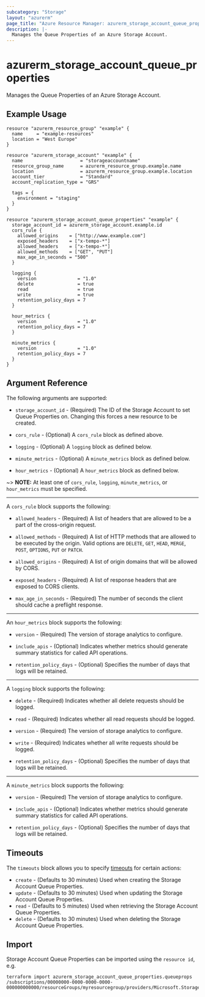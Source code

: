 ```yaml
---
subcategory: "Storage"
layout: "azurerm"
page_title: "Azure Resource Manager: azurerm_storage_account_queue_properties"
description: |-
  Manages the Queue Properties of an Azure Storage Account.
---
```


# azurerm_storage_account_queue_properties

Manages the Queue Properties of an Azure Storage Account.

## Example Usage

```hcl
resource "azurerm_resource_group" "example" {
  name     = "example-resources"
  location = "West Europe"
}

resource "azurerm_storage_account" "example" {
  name                     = "storageaccountname"
  resource_group_name      = azurerm_resource_group.example.name
  location                 = azurerm_resource_group.example.location
  account_tier             = "Standard"
  account_replication_type = "GRS"

  tags = {
    environment = "staging"
  }
}

resource "azurerm_storage_account_queue_properties" "example" {
  storage_account_id = azurerm_storage_account.example.id
  cors_rule {
    allowed_origins    = ["http://www.example.com"]
    exposed_headers    = ["x-tempo-*"]
    allowed_headers    = ["x-tempo-*"]
    allowed_methods    = ["GET", "PUT"]
    max_age_in_seconds = "500"
  }

  logging {
    version               = "1.0"
    delete                = true
    read                  = true
    write                 = true
    retention_policy_days = 7
  }

  hour_metrics {
    version               = "1.0"
    retention_policy_days = 7
  }

  minute_metrics {
    version               = "1.0"
    retention_policy_days = 7
  }
}
```

## Argument Reference

The following arguments are supported:

* `storage_account_id` - (Required) The ID of the Storage Account to set Queue Properties on. Changing this forces a new resource to be created.

* `cors_rule` - (Optional) A `cors_rule` block as defined above.

* `logging` - (Optional) A `logging` block as defined below.

* `minute_metrics` - (Optional) A `minute_metrics` block as defined below.

* `hour_metrics` - (Optional) A `hour_metrics` block as defined below.

~> **NOTE:** At least one of `cors_rule`, `logging`, `minute_metrics`, or `hour_metrics` must be specified.

---

A `cors_rule` block supports the following:

* `allowed_headers` - (Required) A list of headers that are allowed to be a part of the cross-origin request.

* `allowed_methods` - (Required) A list of HTTP methods that are allowed to be executed by the origin. Valid options are
  `DELETE`, `GET`, `HEAD`, `MERGE`, `POST`, `OPTIONS`, `PUT` or `PATCH`.

* `allowed_origins` - (Required) A list of origin domains that will be allowed by CORS.

* `exposed_headers` - (Required) A list of response headers that are exposed to CORS clients.

* `max_age_in_seconds` - (Required) The number of seconds the client should cache a preflight response.

---

An `hour_metrics` block supports the following:

* `version` - (Required) The version of storage analytics to configure.

* `include_apis` - (Optional) Indicates whether metrics should generate summary statistics for called API operations.

* `retention_policy_days` - (Optional) Specifies the number of days that logs will be retained.

---

A `logging` block supports the following:

* `delete` - (Required) Indicates whether all delete requests should be logged.

* `read` - (Required) Indicates whether all read requests should be logged.

* `version` - (Required) The version of storage analytics to configure.

* `write` - (Required) Indicates whether all write requests should be logged.

* `retention_policy_days` - (Optional) Specifies the number of days that logs will be retained.

---

A `minute_metrics` block supports the following:

* `version` - (Required) The version of storage analytics to configure.

* `include_apis` - (Optional) Indicates whether metrics should generate summary statistics for called API operations.

* `retention_policy_days` - (Optional) Specifies the number of days that logs will be retained.


## Timeouts

The `timeouts` block allows you to specify [timeouts](https://www.terraform.io/language/resources/syntax#operation-timeouts) for certain actions:

* `create` - (Defaults to 30 minutes) Used when creating the Storage Account Queue Properties.
* `update` - (Defaults to 30 minutes) Used when updating the Storage Account Queue Properties.
* `read` - (Defaults to 5 minutes) Used when retrieving the Storage Account Queue Properties.
* `delete` - (Defaults to 30 minutes) Used when deleting the Storage Account Queue Properties.

## Import

Storage Account Queue Properties can be imported using the `resource id`, e.g.

```shell
terraform import azurerm_storage_account_queue_properties.queueprops /subscriptions/00000000-0000-0000-0000-000000000000/resourceGroups/myresourcegroup/providers/Microsoft.Storage/storageAccounts/myaccount
```
